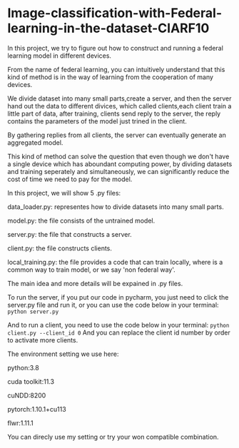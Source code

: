 # Image-classification-with-Federal-learning-in-the-dataset-CIARF10
In this project, we try to figure out how to construct and running a federal learning model in different devices.

From the name of federal learning, you can intuitively understand that this kind of method is in the way of learning from the cooperation of many devices.

We divide dataset into many small parts,create a server, and then the server hand out the data to different divices, which called clients,each client train a little part of data, after training, clients send reply to the server, the reply contains the parameters of the model just trined in the client.

By gathering replies from all clients, the server can eventually generate an aggregated model.

This kind of method can solve the question that even though we don't have a single device which has aboundant computing power, by dividing datasets and training seperately and simultaneously, we can significantly reduce the cost of time we need to pay for the model.

In this project, we will show 5 .py files:

data_loader.py: representes how to divide datasets into many small parts.

model.py: the file consists of the untrained model.

server.py: the file that constructs a server.

client.py: the file constructs clients.

local_training.py: the file provides a code that can train locally, where is a common way to train model, or we say 'non federal way'.

The main idea and more details will be expained in .py files.

To run the server, if you put our code in pycharm, you just need to click the server.py file and run it, or you can use the code below in your terminal:
`python server.py`

And to run a client, you need to use the code below in your terminal:
`python client.py --client_id 0`
And you can replace the client id number by order to activate more clients.

The environment setting we use here:

python:3.8

cuda toolkit:11.3

cuNDD:8200

pytorch:1.10.1+cu113

flwr:1.11.1

You can direcly use my setting or try your won compatible combination.


